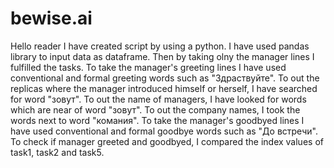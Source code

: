 # bewise.ai
Hello reader
I have created script by using a python. I have used pandas library to input data as dataframe. Then by taking olny the manager lines I fulfilled the tasks.
To take the manager's greeting lines I have used conventional and formal greeting words such as "Здраствуйте". 
To out the replicas where the manager introduced himself or herself, I have searched for word "зовут".
To out the name of managers, I have looked for words which are near of word "зовут".
To out the company names, I took the words next to word "комания".
To take the manager's goodbyed lines I have used conventional and formal goodbye words such as "До встречи". 
To check if manager greeted and goodbyed, I compared the index values of task1, task2 and task5. 
